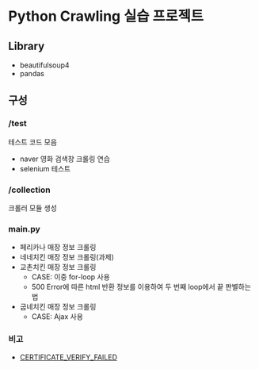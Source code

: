 # Python Crawling 실습 프로젝트

## Library
- beautifulsoup4
- pandas

## 구성
### /__test__
테스트 코드 모음
- naver 영화 검색창 크롤링 연습
- selenium 테스트

### /collection
크롤러 모듈 생성

### main.py
- 페리카나 매장 정보 크롤링
- 네네치킨 매장 정보 크롤링(과제)
- 교촌치킨 매장 정보 크롤링
   - CASE: 이중 for-loop 사용
   - 500 Error에 따른 html 반환 정보를 이용하여 두 번째 loop에서 끝 판별하는 법
- 굽네치킨 매장 정보 크롤링
   - CASE: Ajax 사용

### 비고
- [CERTIFICATE_VERIFY_FAILED](https://devlog.jwgo.kr/2018/04/13/how-to-unverified-ssl-in-django/)
